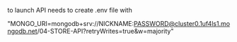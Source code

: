 to launch API needs to create .env file with

"MONGO_URI=mongodb+srv://NICKNAME:PASSWORD@cluster0.1uf4ls1.mongodb.net/04-STORE-API?retryWrites=true&w=majority"
